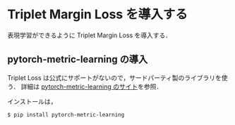 # Triplet Margin Loss を導入する
表現学習ができるように Triplet Margin Loss を導入する．

## pytorch-metric-learning の導入
Triplet Loss は公式にサポートがないので，サードパーティ製のライブラリを使う．
詳細は [pytorch-metric-learning のサイト](https://kevinmusgrave.github.io/pytorch-metric-learning/samplers/)を参照．

インストールは，
```bash
$ pip install pytorch-metric-learning
```